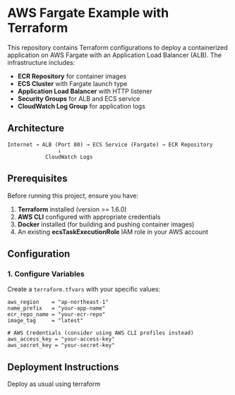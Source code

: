 # AWS Fargate Example with Terraform

This repository contains Terraform configurations to deploy a containerized application on AWS Fargate with an Application Load Balancer (ALB). The infrastructure includes:

- **ECR Repository** for container images
- **ECS Cluster** with Fargate launch type
- **Application Load Balancer** with HTTP listener
- **Security Groups** for ALB and ECS service
- **CloudWatch Log Group** for application logs

## Architecture

```
Internet → ALB (Port 80) → ECS Service (Fargate) → ECR Repository
                ↓
            CloudWatch Logs
```

## Prerequisites

Before running this project, ensure you have:

1. **Terraform** installed (version >= 1.6.0)
2. **AWS CLI** configured with appropriate credentials
3. **Docker** installed (for building and pushing container images)
4. An existing **ecsTaskExecutionRole** IAM role in your AWS account

## Configuration

### 1. Configure Variables

Create a  `terraform.tfvars` with your specific values:

```hcl
aws_region    = "ap-northeast-1"
name_prefix   = "your-app-name"
ecr_repo_name = "your-ecr-repo"
image_tag     = "latest"

# AWS Credentials (consider using AWS CLI profiles instead)
aws_access_key = "your-access-key"
aws_secret_key = "your-secret-key"
```

## Deployment Instructions

Deploy as usual using terraform


